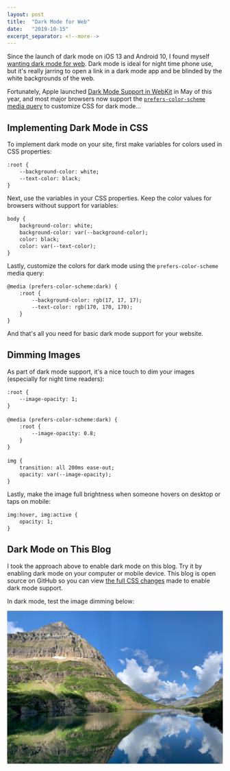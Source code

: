 ```yaml
---
layout: post
title:  "Dark Mode for Web"
date:   "2019-10-15"
excerpt_separator: <!--more-->
---
```


Since the launch of dark mode on iOS 13 and Android 10, I found myself [wanting dark mode for web](https://twitter.com/bthdonohue/status/1175854494820651008). Dark mode is ideal for night time phone use, but it's really jarring to open a link in a dark mode app and be blinded by the white backgrounds of the web.

Fortunately, Apple launched [Dark Mode Support in WebKit](https://webkit.org/blog/8840/dark-mode-support-in-webkit/) in May of this year, and most major browsers now support the [`prefers-color-scheme` media query](https://caniuse.com/#feat=prefers-color-scheme) to customize CSS for dark mode...

<!--more-->

## Implementing Dark Mode in CSS

To implement dark mode on your site, first make variables for colors used in CSS properties:

```
:root {
    --background-color: white;
    --text-color: black;
}
```

Next, use the variables in your CSS properties. Keep the color values for browsers without support for variables:

```
body {
    background-color: white;
    background-color: var(--background-color);
    color: black;
    color: var(--text-color);
}
```

Lastly, customize the colors for dark mode using the `prefers-color-scheme` media query:

```
@media (prefers-color-scheme:dark) {
    :root {
        --background-color: rgb(17, 17, 17);
        --text-color: rgb(170, 170, 170);
    }
}
```

And that's all you need for basic dark mode support for your website.

## Dimming Images

As part of dark mode support, it's a nice touch to dim your images (especially for night time readers):

```
:root {
    --image-opacity: 1;
}

@media (prefers-color-scheme:dark) {
    :root {
        --image-opacity: 0.8;
    }
}

img {
    transition: all 200ms ease-out;
    opacity: var(--image-opacity);
}
```

Lastly, make the image full brightness when someone hovers on desktop or taps on mobile:

```
img:hover, img:active {
    opacity: 1;
}
```

## Dark Mode on This Blog

I took the approach above to enable dark mode on this blog. Try it by enabling dark mode on your computer or mobile device. This blog is open source on GitHub so you can view [the full CSS changes](https://github.com/Donohue/donohue.github.io/commit/68ada5cbc9bd1c36ac0c1412a54764eaafdfed30) made to enable dark mode support.

In dark mode, test the image dimming below:

![](/img/glacier.jpg)
